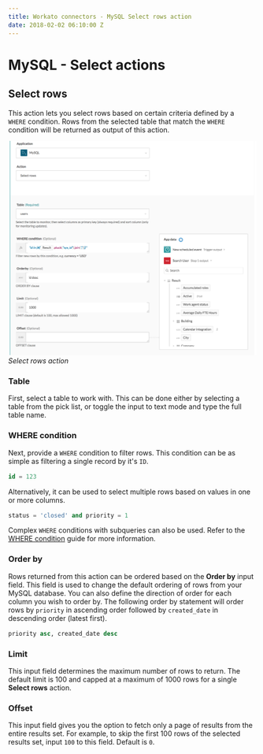 ```yaml
---
title: Workato connectors - MySQL Select rows action
date: 2018-02-02 06:10:00 Z
---
```


# MySQL - Select actions

## Select rows
This action lets you select rows based on certain criteria defined by a ` WHERE` condition. Rows from the selected table that match the `WHERE` condition will be returned as output of this action.

![Select rows action](/assets/images/mysql/select-rows-action.png)
*Select rows action*

### Table
First, select a table to work with. This can be done either by selecting a table from the pick list, or toggle the input to text mode and type the full table name.

### WHERE condition
Next, provide a `WHERE` condition to filter rows. This condition can be as simple as filtering a single record by it's `ID`.

```sql
id = 123
```

Alternatively, it can be used to select multiple rows based on values in one or more columns.

```sql
status = 'closed' and priority = 1
```

Complex `WHERE` conditions with subqueries can also be used. Refer to the [WHERE condition](/connectors/mysql.md#where-condition) guide for more information.

### Order by
Rows returned from this action can be ordered based on the **Order by** input field. This field is used to change the default ordering of rows from your MySQL database. You can also define the direction of order for each column you wish to order by. The following order by statement will order rows by `priority` in ascending order followed by `created_date` in descending order (latest first).

```sql
priority asc, created_date desc
```

### Limit
This input field determines the maximum number of rows to return. The default limit is 100 and capped at a maximum of 1000 rows for a single **Select rows** action.

### Offset
This input field gives you the option to fetch only a page of results from the entire results set. For example, to skip the first 100 rows of the selected results set, input `100` to this field. Default is `0`.
